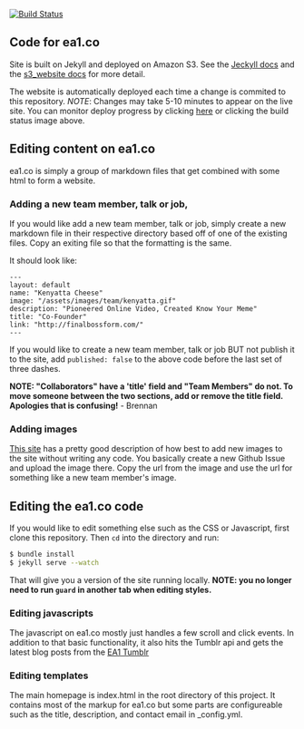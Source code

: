 [![Build Status](https://api.travis-ci.org/everybodyatonce/ea1-dot-co.svg)](https://travis-ci.org/everybodyatonce/ea1-dot-co)

## Code for ea1.co

Site is built on Jekyll and deployed on Amazon S3. See the
[Jeckyll docs](http://jekyllrb.com/) and the
[s3_website docs](https://github.com/laurilehmijoki/s3_website) for
more detail.

The website is automatically deployed each time a change is commited
to this repository. *NOTE*: Changes may take 5-10 minutes to appear on the live site. You can monitor deploy progress by clicking [here](https://travis-ci.org/everybodyatonce/ea1-dot-co) or clicking the build status image above.

## Editing content on ea1.co

ea1.co is simply a group of markdown files that get combined with some
html to form a website.

### Adding a new team member, talk or job,

If you would like add a new team member, talk or job, simply create a
new markdown file in their respective directory based off of one of
the existing files. Copy an exiting file so that the formatting is the
same.

It should look like:
```
---
layout: default
name: "Kenyatta Cheese"
image: "/assets/images/team/kenyatta.gif"
description: "Pioneered Online Video, Created Know Your Meme"
title: "Co-Founder"
link: "http://finalbossform.com/"
---
```

If you would like to create a new team member, talk or job BUT not
publish it to the site, add `published: false` to the above code
before the last set of three dashes.

__NOTE: "Collaborators" have a 'title' field and "Team Members" do not. To move someone between the two sections, add or remove the title field. Apologies that is confusing!__ - Brennan

### Adding images

[This site](http://solutionoptimist.com/2013/12/28/awesome-github-tricks/)
has a pretty good description of how best to add new images to the
site without writing any code. You basically create a new Github Issue
and upload the image there. Copy the url from the image and use the url for
something like a new team member's image.

## Editing the ea1.co code

If you would like to edit something else such as the CSS or
Javascript, first clone this repository. Then `cd` into the directory
and run:

```bash
$ bundle install
$ jekyll serve --watch
```

That will give you a version of the site running locally.
__NOTE: you no longer need to run `guard` in another tab when editing styles.__

### Editing javascripts

The javascript on ea1.co mostly just handles a few scroll and click
events. In addition to that basic functionality, it also hits the
Tumblr api and gets the latest blog posts from the
[EA1 Tumblr](http://everybodyatonce.tumblr.com)

### Editing templates

The main homepage is index.html in the root directory of this
project. It contains most of the markup for ea1.co but some parts are
configureable such as the title, description, and contact email in
_config.yml.
